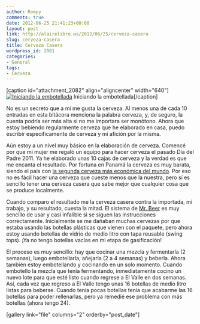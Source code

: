 ```yaml
---
author: Rompy
comments: true
date: 2012-06-25 21:41:23+00:00
layout: post
link: http://alairelibre.ws/2012/06/25/cerveza-casera
slug: cerveza-casera
title: Cerveza Casera
wordpress_id: 2081
categories:
- General
tags:
- Cerveza
---
```


[caption id="attachment_2082" align="aligncenter" width="640"][![Iniciando la embotellada](http://alairelibre.ws/wp-content/uploads/2012/06/20120624_080254-640x480.jpg)](http://alairelibre.ws/wp-content/uploads/2012/06/20120624_080254.jpg) Iniciando la embotellada[/caption]


No es un secreto que a mi me gusta la cerveza. Al menos una de cada 10 entradas en esta bitácora menciona la palabra cerveza, y, de seguro, la cuenta podría ser más alta si no me importara ser monótono. Ahora que estoy bebiendo regularmente cerveza que he elaborado en casa, puedo escribir específicamente de cerveza y mi afición por la misma.




Aún estoy a un nivel muy básico en la elaboración de cerveza. Comencé por que mi mujer me regaló un equipo para hacer cerveza el pasado Día del Padre 2011. Ya he elaborado unas 10 cajas de cerveza y la verdad es que me encanta el resultado. Por fortuna en Panamá la cerveza es muy barata, siendo el país con [la segunda cerveza más económica del mundo](http://pintprice.com). Por eso no es fácil hacer una cerveza que cueste menos que la nuestra, pero sí es sencillo tener una cerveza casera que sabe mejor que cualquier cosa que se produce localmente. 




Cuando comparo el resultado me la cerveza casera contra la importada, mi trabajo, y su resultado, cuesta la mitad. El sistema de [Mr. Beer](http://www.mrbeer.com/) es muy sencillo de usar y casi infalible si se siguen las instrucciones correctamente. Inicialmente se me dañaban muchas cervezas por que estaba usando las botellas plásticas que vienen con el paquete, pero ahora estoy usando botellas de vidrio de medio litro con tapa reusable (swing tops). ¡Ya no tengo botellas vacías en mi etapa de gasificación!




El proceso es muy sencillo: hay que cocinar una mezcla y fermentarla (2 semanas), luego embotellarla, añejarla (2 a 4 semanas) y beberla. Ahora también estoy embotellando y cocinando en un solo momento. Cuando embotello la mezcla que tenía fermentando, inmediatamente cocino un nuevo lote para que esté listo cuando regrese a El Valle en dos semanas. Así, cada vez que regreso a El Valle tengo unas 16 botellas de medio litro listas para beberse. Cuando tenía pocas botellas tenía que acabarme las 16 botellas para poder rellenarlas, pero ya remedié ese problema con más botellas (ahora tengo 24).




[gallery link="file" columns="2" orderby="post_date"]
